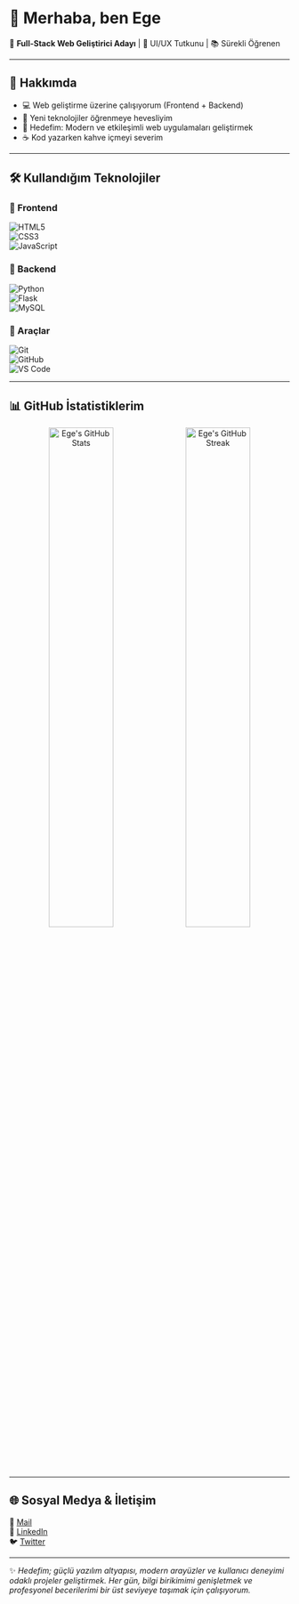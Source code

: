 # 👋 Merhaba, ben Ege  

🚀 **Full-Stack Web Geliştirici Adayı** | 🎨 UI/UX Tutkunu | 📚 Sürekli Öğrenen  

---

## 🌟 Hakkımda  
- 💻 Web geliştirme üzerine çalışıyorum (Frontend + Backend)  
- 📖 Yeni teknolojiler öğrenmeye hevesliyim  
- 🎯 Hedefim: Modern ve etkileşimli web uygulamaları geliştirmek  
- ☕ Kod yazarken kahve içmeyi severim  

---

## 🛠️ Kullandığım Teknolojiler  

### 🔹 Frontend  
![HTML5](https://img.shields.io/badge/HTML5-E34F26?logo=html5&logoColor=white)  
![CSS3](https://img.shields.io/badge/CSS3-1572B6?logo=css3&logoColor=white)  
![JavaScript](https://img.shields.io/badge/JavaScript-F7DF1E?logo=javascript&logoColor=black)  

### 🔹 Backend  
![Python](https://img.shields.io/badge/Python-3776AB?logo=python&logoColor=white)  
![Flask](https://img.shields.io/badge/Flask-000000?logo=flask&logoColor=white)  
![MySQL](https://img.shields.io/badge/MySQL-4479A1?logo=mysql&logoColor=white)  

### 🔹 Araçlar  
![Git](https://img.shields.io/badge/Git-F05032?logo=git&logoColor=white)  
![GitHub](https://img.shields.io/badge/GitHub-181717?logo=github&logoColor=white)  
![VS Code](https://img.shields.io/badge/VSCode-0078d7?logo=visual-studio-code&logoColor=white)  

---

## 📊 GitHub İstatistiklerim  
<p align="center">
  <img src="https://github-readme-stats.vercel.app/api?username=gevaud&show_icons=true&theme=radical" alt="Ege's GitHub Stats" width="48%"/>
  <img src="https://github-readme-streak-stats.herokuapp.com/?user=gevaud&theme=radical" alt="Ege's GitHub Streak" width="48%"/>
</p>

---

## 🌐 Sosyal Medya & İletişim  
📩 [Mail](mailto:exaltedege@gmail.com)  
💼 [LinkedIn](https://www.linkedin.com/in/ege-özdemir-732a4b322)  
🐦 [Twitter](https://twitter.com/exaltedfenebace)  

---
✨ *Hedefim; güçlü yazılım altyapısı, modern arayüzler ve kullanıcı deneyimi odaklı projeler geliştirmek. Her gün, bilgi birikimimi genişletmek ve profesyonel becerilerimi bir üst seviyeye taşımak için çalışıyorum.*
